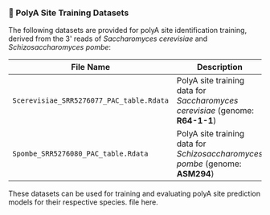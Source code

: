 ### 📁 PolyA Site Training Datasets

The following datasets are provided for polyA site identification training, derived from the 3' reads of *Saccharomyces cerevisiae* and *Schizosaccharomyces pombe*:

| File Name                            | Description                                                                 |
|--------------------------------------|-----------------------------------------------------------------------------|
| `Scerevisiae_SRR5276077_PAC_table.Rdata` | PolyA site training data for *Saccharomyces cerevisiae* (genome: **R64-1-1**) |
| `Spombe_SRR5276080_PAC_table.Rdata`   | PolyA site training data for *Schizosaccharomyces pombe* (genome: **ASM294**) |

These datasets can be used for training and evaluating polyA site prediction models for their respective species.
file here.
